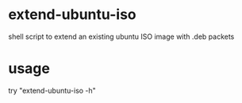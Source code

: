 # extend-ubuntu-iso
shell script to extend an existing ubuntu ISO image with .deb packets

# usage
try "extend-ubuntu-iso -h"
